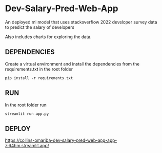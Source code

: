 # Dev-Salary-Pred-Web-App

<p>An deployed ml model that uses stackoverflow 2022 developer survey data to predict the salary of developers </p>
<p>Also includes charts for exploring the data.</p>

## DEPENDENCIES
<p>Create a virtual environment and install the dependencies from the requirements.txt in the root folder</p>

```
pip install -r requirements.txt
```

## RUN
In the root folder run

```
streamlit run app.py
```

## DEPLOY

https://collins-omariba-dev-salary-pred-web-app-app-zi64hm.streamlit.app/

